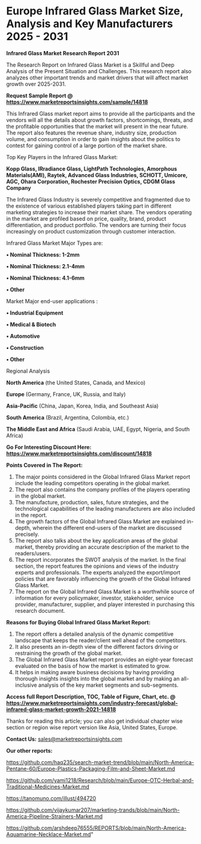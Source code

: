 # Europe Infrared Glass Market Size, Analysis and Key Manufacturers 2025 - 2031

<strong>Infrared Glass Market Research Report 2031</strong>

The Research Report on Infrared Glass Market is a Skillful and Deep Analysis of the Present Situation and Challenges. This research report also analyzes other important trends and market drivers that will affect market growth over 2025-2031.

<strong>Request Sample Report @ <a href=https://www.marketreportsinsights.com/sample/14818>https://www.marketreportsinsights.com/sample/14818</a></strong>

This Infrared Glass market report aims to provide all the participants and the vendors will all the details about growth factors, shortcomings, threats, and the profitable opportunities that the market will present in the near future. The report also features the revenue share, industry size, production volume, and consumption in order to gain insights about the politics to contest for gaining control of a large portion of the market share.

Top Key Players in the Infrared Glass Market:

<strong>Kopp Glass, IRradiance Glass, LightPath Technologies, Amorphous Materials(AMI), Raytek, Advanced Glass Industries, SCHOTT, Umicore, AGC, Ohara Corporation, Rochester Precision Optics, CDGM Glass Company</strong>

The Infrared Glass Industry is severely competitive and fragmented due to the existence of various established players taking part in different marketing strategies to increase their market share. The vendors operating in the market are profiled based on price, quality, brand, product differentiation, and product portfolio. The vendors are turning their focus increasingly on product customization through customer interaction.

Infrared Glass Market Major Types are:

<strong>• Nominal Thickness: 1-2mm

• Nominal Thickness: 2.1-4mm

• Nominal Thickness: 4.1-6mm

• Other</strong>

Market Major end-user applications :

<strong>• Industrial Equipment

• Medical & Biotech

• Automotive

• Construction

• Other</strong>

Regional Analysis

</u><strong><b>North America</b></strong> (the United States, Canada, and Mexico)

<strong><b>Europe </b></strong>(Germany, France, UK, Russia, and Italy)

<strong><b>Asia-Pacific</b></strong> (China, Japan, Korea, India, and Southeast Asia)

<strong><b>South America</b></strong> (Brazil, Argentina, Colombia, etc.)

<strong><b>The Middle East and Africa</b></strong> (Saudi Arabia, UAE, Egypt, Nigeria, and South Africa)

<strong>Go For Interesting Discount Here: <a href=https://www.marketreportsinsights.com/discount/14818>https://www.marketreportsinsights.com/discount/14818</a></strong>

<strong>Points Covered in The Report:</strong>
<ol>
  <li>The major points considered in the Global Infrared Glass Market report include the leading competitors operating in the global market.</li>
  <li>The report also contains the company profiles of the players operating in the global market.</li>
  <li>The manufacture, production, sales, future strategies, and the technological capabilities of the leading manufacturers are also included in the report.</li>
  <li>The growth factors of the Global Infrared Glass Market are explained in-depth, wherein the different end-users of the market are discussed precisely.</li>
  <li>The report also talks about the key application areas of the global market, thereby providing an accurate description of the market to the readers/users.</li>
  <li>The report incorporates the SWOT analysis of the market. In the final section, the report features the opinions and views of the industry experts and professionals. The experts analyzed the export/import policies that are favorably influencing the growth of the Global Infrared Glass Market.</li>
  <li>The report on the Global Infrared Glass Market is a worthwhile source of information for every policymaker, investor, stakeholder, service provider, manufacturer, supplier, and player interested in purchasing this research document.</li>
</ol>
<strong>Reasons for Buying Global Infrared Glass Market Report:</strong>

<ol>
  <li>The report offers a detailed analysis of the dynamic competitive landscape that keeps the reader/client well ahead of the competitors.</li>
  <li>It also presents an in-depth view of the different factors driving or restraining the growth of the global market.</li>
  <li>The Global Infrared Glass Market report provides an eight-year forecast evaluated on the basis of how the market is estimated to grow.</li>
  <li>It helps in making aware business decisions by having providing thorough insights insights into the global market and by making an all-inclusive analysis of the key market segments and sub-segments.</li>
</ol>
<strong>Access full Report Description, TOC, Table of Figure, Chart, etc. @ <a href=https://www.marketreportsinsights.com/industry-forecast/global-infrared-glass-market-growth-2021-14818>https://www.marketreportsinsights.com/industry-forecast/global-infrared-glass-market-growth-2021-14818</a></strong>


Thanks for reading this article; you can also get individual chapter wise section or region wise report version like Asia, United States, Europe.

<strong>Contact Us:</strong>
sales@marketreportsinsights.com

<strong>Our other reports:</strong>

<a href=https://github.com/haq235/search-market-trend/blob/main/North-America-Pentane-60/Europe-Plastics-Packaging-Film-and-Sheet-Market.md>https://github.com/haq235/search-market-trend/blob/main/North-America-Pentane-60/Europe-Plastics-Packaging-Film-and-Sheet-Market.md</a>

<a href=https://github.com/yami1218/Research/blob/main/Europe-OTC-Herbal-and-Traditional-Medicines-Market.md>https://github.com/yami1218/Research/blob/main/Europe-OTC-Herbal-and-Traditional-Medicines-Market.md</a>

<a href=https://tanomuno.com/illust/494720>https://tanomuno.com/illust/494720</a>

<a href=https://github.com/vijaykumar207/marketing-trands/blob/main/North-America-Pipeline-Strainers-Market.md>https://github.com/vijaykumar207/marketing-trands/blob/main/North-America-Pipeline-Strainers-Market.md</a>

<a href=https://github.com/arshdeep76555/REPORTS/blob/main/North-America-Aquamarine-Necklace-Market.md>https://github.com/arshdeep76555/REPORTS/blob/main/North-America-Aquamarine-Necklace-Market.md</a>"

